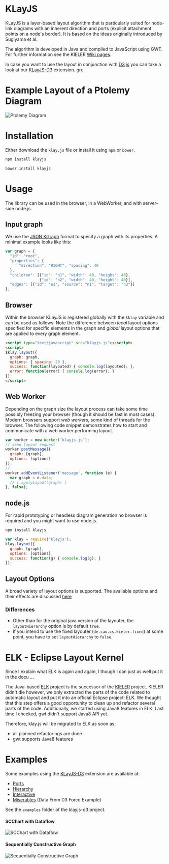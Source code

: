 KLayJS
===

KLayJS is a layer-based layout algorithm that is particularly suited for
node-link diagrams with an inherent direction and ports 
(explicit attachment points on a node's border). It is based on the 
ideas originally introduced by Sugiyama et al. 

The algorithm is developed in Java and compiled to JavaScript using GWT. 
For further information see the KIELER [Wiki pages][wiki-klay]. 

In case you want to use the layout in conjunction with [D3.js][d3js] 
you can take a look at our [KLayJS-D3][klayjs-d3] extension.
gru

Example Layout of a Ptolemy Diagram
===
![Ptolemy Diagram](http://rtsys.informatik.uni-kiel.de/~uru/ptolemy.png)

Installation
===
Either download the `klay.js` file or install it using `npm` or `bower`.
```bash
npm install klayjs
```
```bash
bower install klayjs
```

Usage
===
The library can be used in the browser, in a WebWorker, and with server-side node.js. 

Input graph
---
We use the [JSON KGraph][jsonkgraph] format to specify a graph with its properties. 
A minimal example looks like this:
```js
var graph = {
  "id": "root",
  "properties": {
      "direction": "RIGHT", "spacing": 40
  },
  "children": [{"id": "n1", "width": 40, "height": 40}, 
               {"id": "n2", "width": 40, "height": 40}],
  "edges": [{"id": "e1", "source": "n1", "target": "n2"}]
};
```

Browser
---
Within the browser KLayJS is registered globally with the `$klay` variable 
and can be used as follows. Note the difference between _local_ layout options
specified for specific elements in the graph and _global_ layout options 
that are applied to every graph element.
```html
<script type="text/javascript" src="klayjs.js"></script>
<script>
$klay.layout({
  graph: graph,
  options: { spacing: 20 },
  success: function(layouted) { console.log(layouted); },
  error: function(error) { console.log(error); }
});
</script>
```

Web Worker
---
Depending on the graph size the layout process can take 
some time possibly freezing your browser (though it should be fast 
in most cases). Modern browsers support _web workers_, some kind of
threads for the browser. The following code snippet demonstrates
how to start and communicate with a web worker performing layout.

```js
var worker = new Worker('klayjs.js');
// send layout request
worker.postMessage({
  graph: [graph],
  options: [options]
});
// 
worker.addEventListener('message', function (e) {
  var graph = e.data;
  // [ applyLayout(graph) ]
}, false);
```

node.js
---
For rapid prototyping or headless diagram generation
no browser is required and you might want to use node.js. 

```bash
npm install klayjs
```

```js
var klay = require('klayjs');
klay.layout({
  graph: [graph],
  options: [options],
  success: function(g) { console.log(g); }
});
```

Layout Options
---
A broad variety of layout options is supported. The available options 
and their effects are discussed [here][wiki-layopts]

### Differences
- Other than for the original java version of the layouter, 
  the `layoutHierarchy` option is by default `true`.
- If you intend to use the fixed layouter (`de.cau.cs.kieler.fixed`) at some point, you
  have to set `layoutHierarchy` to `false`.

ELK - Eclipse Layout Kernel
===
Since I explain what ELK is again and again, I though I can just as well put it in the docu ...

The Java-based [ELK](https://github.com/eclipse/elk) project
is the successor of the [KIELER]() project. KIELER didn't die however, 
we only extracted the parts of the code related to automatic layout
and put it into an official Eclipse project: ELK.
We thought that this step offers a good opportunity 
to clean up and refactor several parts of the code.
Additionally, we started using Java8 features in ELK.
Last time I checked, gwt didn't support Java8 API yet.

Therefore, klay.js will be migrated to ELK as soon as:
 * all planned refactorings are done
 * gwt supports Java8 features


Examples 
===

Some examples using the [KLayJS-D3][klayjs-d3] extension are available at:
- [Ports](http://openkieler.github.io/klayjs-d3/examples/ports/)
- [Hierarchy](http://openkieler.github.io/klayjs-d3/examples/hierarchy/)
- [Interactive](http://openkieler.github.io/klayjs-d3/examples/interactive/)
- [Miserables](http://openkieler.github.io/klayjs-d3/examples/miserables/) (Data From D3 Force Example)

See the `examples` folder of the klayjs-d3 project.

#### SCChart with Dataflow
![SCChart with Dataflow](http://rtsys.informatik.uni-kiel.de/~uru/scchartsdataflow.png)

#### Sequentially Constructive Graph
![Sequentially Constructive Graph](http://rtsys.informatik.uni-kiel.de/~uru/scg.png)

[wiki-klay]: http://rtsys.informatik.uni-kiel.de/confluence/display/KIELER/KLay+Layered
[wiki-layopts]: http://rtsys.informatik.uni-kiel.de/confluence/display/KIELER/KLay+Layered+Layout+Options
[jsonkgraph]: http://rtsys.informatik.uni-kiel.de/confluence/display/KIELER/JSON+Graph+Format
[klayjs-d3]: https://github.com/OpenKieler/klayjs-d3
[d3js]: http://d3js.org/